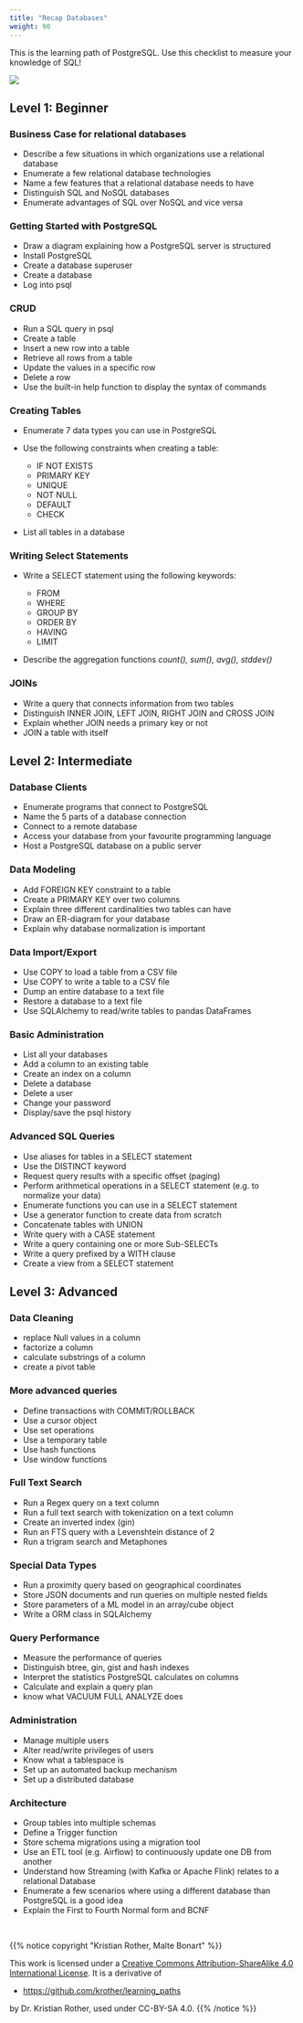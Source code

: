 ```yaml
---
title: "Recap Databases"
weight: 90
---
```


This is the learning path of PostgreSQL. Use this checklist to measure your knowledge of SQL!

![](/images/path_elephant.png)

## Level 1: Beginner

### Business Case for relational databases

-   Describe a few situations in which organizations use a relational database
-   Enumerate a few relational database technologies
-   Name a few features that a relational database needs to have
-   Distinguish SQL and NoSQL databases
-   Enumerate advantages of SQL over NoSQL and vice versa

### Getting Started with PostgreSQL


-   Draw a diagram explaining how a PostgreSQL server is structured
-   Install PostgreSQL
-   Create a database superuser
-   Create a database
-   Log into psql

### CRUD


-   Run a SQL query in psql
-   Create a table
-   Insert a new row into a table
-   Retrieve all rows from a table
-   Update the values in a specific row
-   Delete a row
-   Use the built-in help function to display the syntax of commands

### Creating Tables


-   Enumerate 7 data types you can use in PostgreSQL
-   Use the following constraints when creating a table:

    -   IF NOT EXISTS
    -   PRIMARY KEY
    -   UNIQUE
    -   NOT NULL
    -   DEFAULT
    -   CHECK

-   List all tables in a database

### Writing Select Statements


-   Write a SELECT statement using the following keywords:

    -   FROM
    -   WHERE
    -   GROUP BY
    -   ORDER BY
    -   HAVING
    -   LIMIT

-   Describe the aggregation functions *count(), sum(), avg(), stddev()*

### JOINs


-   Write a query that connects information from two tables
-   Distinguish INNER JOIN, LEFT JOIN, RIGHT JOIN and CROSS JOIN
-   Explain whether JOIN needs a primary key or not
-   JOIN a table with itself

## Level 2: Intermediate


### Database Clients

-   Enumerate programs that connect to PostgreSQL
-   Name the 5 parts of a database connection
-   Connect to a remote database
-   Access your database from your favourite programming language
-   Host a PostgreSQL database on a public server

### Data Modeling

-   Add FOREIGN KEY constraint to a table
-   Create a PRIMARY KEY over two columns
-   Explain three different cardinalities two tables can have
-   Draw an ER-diagram for your database
-   Explain why database normalization is important

### Data Import/Export

-   Use COPY to load a table from a CSV file
-   Use COPY to write a table to a CSV file
-   Dump an entire database to a text file
-   Restore a database to a text file
-   Use SQLAlchemy to read/write tables to pandas DataFrames

### Basic Administration

-   List all your databases
-   Add a column to an existing table
-   Create an index on a column
-   Delete a database
-   Delete a user
-   Change your password
-   Display/save the psql history

### Advanced SQL Queries

-   Use aliases for tables in a SELECT statement
-   Use the DISTINCT keyword
-   Request query results with a specific offset (paging)
-   Perform arithmetical operations in a SELECT statement (e.g. to
    normalize your data)
-   Enumerate functions you can use in a SELECT statement
-   Use a generator function to create data from scratch
-   Concatenate tables with UNION
-   Write query with a CASE statement
-   Write a query containing one or more Sub-SELECTs
-   Write a query prefixed by a WITH clause
-   Create a view from a SELECT statement


## Level 3: Advanced

### Data Cleaning

-   replace Null values in a column
-   factorize a column
-   calculate substrings of a column
-   create a pivot table

### More advanced queries

-   Define transactions with COMMIT/ROLLBACK
-   Use a cursor object
-   Use set operations
-   Use a temporary table
-   Use hash functions
-   Use window functions

### Full Text Search

-   Run a Regex query on a text column
-   Run a full text search with tokenization on a text column
-   Create an inverted index (gin)
-   Run an FTS query with a Levenshtein distance of 2
-   Run a trigram search and Metaphones

### Special Data Types

-   Run a proximity query based on geographical coordinates
-   Store JSON documents and run queries on multiple nested fields
-   Store parameters of a ML model in an array/cube object
-   Write a ORM class in SQLAlchemy

### Query Performance

-   Measure the performance of queries
-   Distinguish btree, gin, gist and hash indexes
-   Interpret the statistics PostgreSQL calculates on columns
-   Calculate and explain a query plan
-   know what VACUUM FULL ANALYZE does

### Administration

-   Manage multiple users
-   Alter read/write privileges of users
-   Know what a tablespace is
-   Set up an automated backup mechanism
-   Set up a distributed database

### Architecture

-   Group tables into multiple schemas
-   Define a Trigger function
-   Store schema migrations using a migration tool
-   Use an ETL tool (e.g. Airflow) to continuously update one DB from
    another
-   Understand how Streaming (with Kafka or Apache Flink) relates to a
    relational Database
-   Enumerate a few scenarios where using a different database than
    PostgreSQL is a good idea
-   Explain the First to Fourth Normal form and BCNF

<br>

{{% notice copyright "Kristian Rother, Malte Bonart" %}}

This work is licensed under a [Creative Commons Attribution-ShareAlike 4.0 International License](https://creativecommons.org/licenses/by-sa/4.0/). It is a derivative of 

- https://github.com/krother/learning_paths

by Dr. Kristian Rother, used under CC-BY-SA 4.0. 
{{% /notice %}}